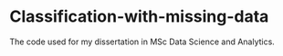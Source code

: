 # Classification-with-missing-data
The code used for my dissertation in MSc Data Science and Analytics.
